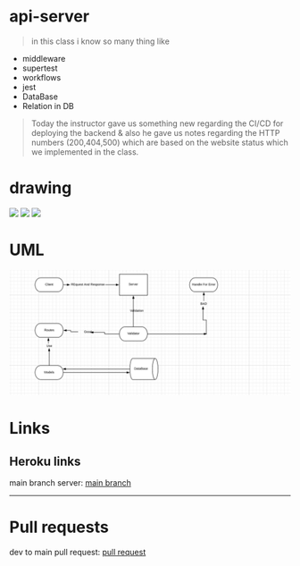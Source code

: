 # api-server

> in this class i know so many thing like 

+ middleware
+ supertest
+ workflows
+ jest
+ DataBase
+ Relation in DB

> Today the instructor gave us something new regarding the CI/CD for deploying the backend & also he gave us notes regarding the HTTP numbers (200,404,500) which are based on the website status which we implemented in the class.

 # drawing
 
![](https://github.com/LTUC/amman-javascript-401d13/blob/main/class-04/assets/one-to-many-table.png?raw=true)
![](https://github.com/LTUC/amman-javascript-401d13/blob/main/class-04/assets/rdb.png?raw=true)
![](https://github.com/LTUC/amman-javascript-401d13/blob/main/class-04/assets/nosql.png?raw=true)

# UML
![UML**](./Lab3.png)


# Links
## Heroku links
main branch server: [main branch](https://api-server0.herokuapp.com/)

***

# Pull requests
dev to main pull request: [pull request](https://github.com/EmadIdris/api-server/pull/1)
